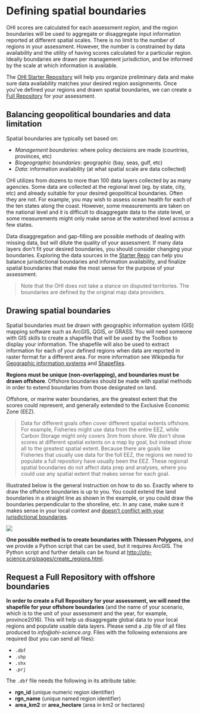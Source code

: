 # Defining spatial boundaries

OHI scores are calculated for each assessment _region_, and the region boundaries will be used to aggregate or disaggregate input information reported at different spatial scales. There is no limit to the number of regions in  your assessment. However, the number is constrained by data availability and the utility of having scores calculated for a particular region. Ideally boundaries are drawn per management jurisdiction, and be informed by the scale at which information is available.

The [OHI Starter Repository](link_to_Starter_Repo_description) will help you organize preliminary data and make sure data availability matches your desired region assignments. Once you've defined your regions and drawn spatial boundaries, we can create a [Full Repository](link_to_Full_Repo_description) for your assessment.  

## Balancing geopolitical boundaries and data limitation

Spatial boundaries are typically set based on:

- _Management boundaries_: where policy decisions are made (countries, provinces, etc)
- _Biogeographic boundaries_: geographic (bay, seas, gulf, etc)
- _Data_: information availability (at what spatial scale are data collected)

OHI utilizes from dozens to more than 100 data layers collected by as many agencies. Some data are collected at the regional level (eg. by state, city, etc) and already suitable for your desired geopolitical boundaries. Often they are not. For example, you may wish to assess ocean health for each of the ten states along the coast. However, some measurements are taken on the national level and it is difficult to disaggregate data to the state level, or some measurements might only make sense at the watershed level across a few states.

Data disaggregation and gap-filling are possible methods of dealing with missing data, but will dilute the quality of your assessment. If many data layers don't fit your desired boundaries, you should consider changing your boundaries. Exploring the data sources in the [Starter Repo](link_to_Starter_Repo_description) can help you balance jurisdictional boundaries and information availability, and finalize spatial boundaries that make the most sense for the purpose of your assessment.

> Note that the OHI does not take a stance on disputed territories. The boundaries are defined by the original map data providers.

## Drawing spatial boundaries

Spatial boundaries must be drawn with geographic information system (GIS) mapping software such as ArcGIS, QGIS, or GRASS. You will need someone with GIS skills to create a shapefile that will be used by the Toolbox to display your information. The shapefile will also be used to extract information for each of your defined regions when data are reported in raster format for a different area. For more information see Wikipedia for [Geographic information systems](https://en.wikipedia.org/wiki/Geographic_information_system) and [Shapefiles](http://en.wikipedia.org/wiki/Shapefile).

**Regions must be unique (non-overlapping), and boundaries must be drawn offshore**. Offshore boundaries should be made with spatial methods in order to extend boundaries from those designated on land.

Offshore, or marine water boundaries, are the greatest extent that the scores could represent, and generally extended to the Exclusive Economic Zone (EEZ).

> Data for different goals often cover different spatial extents offshore. For example, Fisheries might use data from the entire EEZ, while Carbon Storage might only covers 3nm from shore. We don't show scores at different spatial extents on a map by goal, but instead show all to the greatest spatial extent. Because there are goals like Fisheries that usually use data for the full EEZ, the regions we need to populate a full repository have usually been the EEZ. These regional spatial boundaries do not affect data prep and analyses, where you could use any spatial extent that makes sense for each goal.

Illustrated below is the general instruction on how to do so. Exactly where to draw the offshore boundaries is up to you. You could extend the land boundaries in a straight line as shown in the example, or you could draw the boundaries perpendicular to the shoreline, etc. In any case, make sure it makes sense in your local context and [doesn’t conflict with your jurisdictional boundaries](http://ohi-science.org/manual/#strategically-define-spatial-boundaries-balance-information-availability-and-decision-making-scales).

![](https://docs.google.com/drawings/d/17G4bcyoFg8kaEGys_6aA7dQEPVteHPQBk9YQl4iA6Dw/pub?w=960&h=720)

**One possible method is to create boundaries with Thiessen Polygons**, and we provide a Python script that can be used, but it requires ArcGIS. The Python script and further details can be found at http://ohi-science.org/pages/create_regions.html.

<!-- It can also be done in [R](http://gis.stackexchange.com/questions/136542/r-function-for-thiessen-polygons).  -->


## Request a Full Repository with offshore boundaries

**In order to create a Full Repository for your assessment, we will need the shapefile for your offshore boundaries** (and the name of your scenario, which is to the unit of your assessment and the year, for example, province2016). This will help us disaggregate global data to your local regions and populate usable data layers. Please send a .zip file of all files produced to _info@ohi-science.org_. Files with the following extensions are required (but you can send all files):

- `.dbf`
- `.shp`
- `.shx`
- `.prj`

The `.dbf` file needs the following in its attribute table:

- **rgn_id** (unique numeric region identifier)
- **rgn_name** (unique named region identifier)
- **area_km2** or **area_hectare** (area in km2 or hectares)

<!---From Mel: I just looked at what R produces for shapefiles, and it is: .dbf, .prj, .shp, .shx
shp = boundaries
dbf = database (attribute table)
prj = projection information
not sure what shx is....
So I am guessing that is all that is really needed.--->

<!-- Using Thiessen Polygons, offshore boundaries are created with the following steps.

1. Start with land-based boundaries
2. Draw offshore buffers for each region  
3. But the buffers overlap
4. For the Thiessen Polygon approach, the overlap is divided
5. To produce the borders between the regions

![image](https://docs.google.com/drawings/d/17qXZ8Ah6WPYhP1_RQOsIA5gHBNlP8mGAFcDIxkizM58/pub?w=960&h=720) -->

<!-- ## Buffers

When drawing your regions, it is also a good idea to create _inland and offshore_ buffers that will be used to extract data in your assessment. Buffers are not necessary for display in the WebApp but they will be important for later layer preparation. For example, the global assessment used coastal population information, and raster data were available for entire countries. This meant that 'coastal' had to be defined: for global assessments it was defined as 25 miles from the coast. To extract just the coastal population from the population raster file, we created a 25 mile inland buffer for each reporting region. But to extract mangrove data for each region from raster files, global assessments used 1km inland and 1km offshore as the buffer.  

At this point, you may not know which buffers you will need, as they depend on the data available, your goal models and definitions. Some buffers used in the global assessments were 1km inland, 25miles inland, 1km offshore, 3nm offshore.-->
